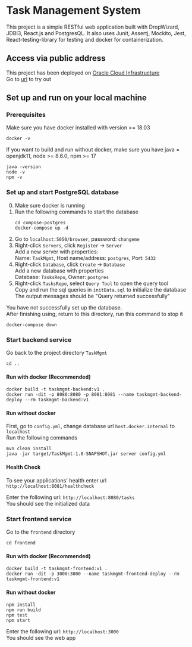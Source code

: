 # Task Management System
This project is a simple RESTful web application built with DropWizard, JDBI3, React.js and PostgresQL. It also uses Junit, Assertj, Mockito, Jest, React-testing-library for testing and docker for containerization.

## Access via public address
This project has been deployed on [Oracle Cloud Infrastructure](https://www.oracle.com/cloud/)   
Go to [url](https://www.oracle.com/cloud/) to try out

## Set up and run on your local machine

### Prerequisites
Make sure you have docker installed with version >= 18.03
```
docker -v 
```
If you want to build and run without docker, make sure you have java = openjdk11, node >= 8.6.0, npm >= 17
```
java -version 
node -v 
npm -v 
```

### Set up and start PostgreSQL database
0. Make sure docker is running
1. Run the following commands to start the database
   ```
   cd compose-postgres 
   docker-compose up -d 
   ```
2. Go to `localhost:5050/browser`, password: `changeme`
3. Right-click `Servers`, click `Register` -> `Server`   
   Add a new server with properties:  
   Name: `TaskMgmt`, Host name/address: `postgres`, Port: `5432`
4. Right-click `Database`, click `Create` -> `Database`   
   Add a new database with properties   
   Database: `TasksRepo`, Owner: `postgres`   
5. Right-click `TasksRepo`, select `Query Tool` to open the query tool   
   Copy and run the sql queries in `initData.sql` to initialize the database   
   The output messages should be "Query returned successfully"    

You have not successfully set up the database.   
After finishing using, return to this directory, run this command to stop it
```
docker-compose down 
```

### Start backend service
Go back to the project directory `TaskMgmt`
```
cd ..
```
#### Run with docker (Recommended)
```
docker build -t taskmgmt-backend:v1 . 
docker run -dit -p 8080:8080 -p 8081:8081 --name taskmgmt-backend-deploy --rm taskmgmt-backend:v1 
```

#### Run without docker
First, go to `config.yml`, change database url `host.docker.internal` to `localhost`   
Run the following commands
```
mvn clean install 
java -jar target/TaskMgmt-1.0-SNAPSHOT.jar server config.yml 
```

#### Health Check
To see your applications' health enter url `http://localhost:8081/healthcheck`

Enter the following url: `http://localhost:8080/tasks`   
You should see the initialized data
   
   
### Start frontend service
Go to the `frontend` directory
```
cd frontend
```

#### Run with docker (Recommended)
```
docker build -t taskmgmt-frontend:v1 . 
docker run -dit -p 3000:3000 --name taskmgmt-frontend-deploy --rm taskmgmt-frontend:v1 
```

#### Run without docker
```
npm install 
npm run build 
npm test 
npm start 
```

Enter the following url: `http://localhost:3000`   
You should see the web app
